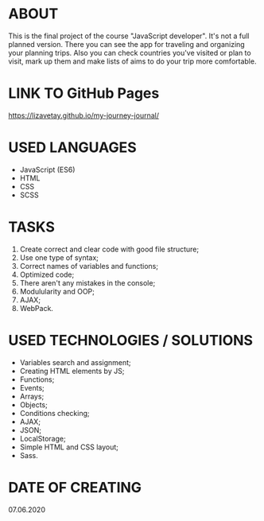 # ABOUT
This is the final project of the course "JavaScript developer". It's not a full planned version. 
There you can see the app for traveling and organizing your planning trips. Also you can check countries you've visited or plan to visit, mark up them and make lists of aims to do your trip more comfortable.
<!-- The task is from course "JavaScript developer" -->

# LINK TO GitHub Pages
https://lizavetay.github.io/my-journey-journal/

# USED LANGUAGES
- JavaScript (ES6)
- HTML
- CSS
- SCSS

# TASKS
1) Create correct and clear code with good file structure;
2) Use one type of syntax;
3) Correct names of variables and functions;
4) Optimized code;
5) There aren't any mistakes in the console;
6) Modulularity and OOP;
7) AJAX;
8) WebPack.

# USED TECHNOLOGIES / SOLUTIONS
- Variables search and assignment;
- Creating HTML elements by JS;
- Functions;
- Events;
- Arrays;
- Objects;
- Conditions checking;
- AJAX;
- JSON;
- LocalStorage;
- Simple HTML and CSS layout;
- Sass.

# DATE OF CREATING
07.06.2020
